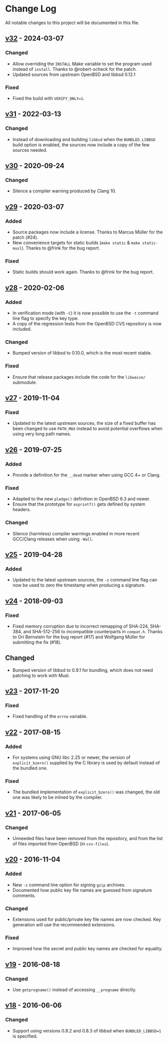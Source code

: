 # Change Log
All notable changes to this project will be documented in this file.

## [v32] - 2024-03-07
### Changed
- Allow overriding the `INSTALL` Make variable to set the program used
  instead of `install`. Thanks to @robert-scheck for the patch.
- Updated sources from upstream OpenBSD and libbsd 0.12.1

### Fixed
- Fixed the build with `VERIFY_ONLY=1`.

## [v31] - 2022-03-13
### Changed
- Instead of downloading and building `libbsd` when the `BUNDLED_LIBBSD`
  build option is enabled, the sources now include a copy of the few
  sources needed.

## [v30] - 2020-09-24
### Changed
- Silence a compiler warning produced by Clang 10.

## [v29] - 2020-03-07
### Added
- Source packages now include a license. Thanks to Marcus Müller for the
  patch (#24).
- New convenience targets for static builds (`make static` &
  `make static-musl`). Thanks to @frink for the bug report.

### Fixed
- Static builds should work again. Thanks to @frink for the bug report.

## [v28] - 2020-02-06
### Added
- In verification mode (with `-C`) it is now possible to use the `-t` command
  line flag to specify the key type.
- A copy of the regression tests from the OpenBSD CVS repository is now
  included.

### Changed
- Bumped version of libbsd to 0.10.0, which is the most recent stable.

### Fixed
- Ensure that release packages include the code for the `libwaive/` submodule.

## [v27] - 2019-11-04
### Fixed
- Updated to the latest upstream sources, the size of a fixed buffer has
  been changed to use `PATH_MAX` instead to avoid potential overflows when
  using very long path names.

## [v26] - 2019-07-25
### Added
- Provide a definition for the `__dead` marker when using GCC 4+ or Clang.

### Fixed
- Adapted to the new `pledge()` definition in OpenBSD 6.3 and newer.
- Ensure that the prototype for `asprintf()` gets defined by system headers.

### Changed
- Silence (harmless) compiler warnings enabled in more recent GCC/Clang
  releases when using `-Wall`.

## [v25] - 2019-04-28
### Added
- Updated to the latest upstream sources, the `-z` command line flag can
  now be used to zero the timestamp when producing a signature.

## [v24] - 2018-09-03
### Fixed
- Fixed memory corruption due to incorrect remapping of SHA-224, SHA-384,
  and SHA-512-256 to incompatible counterparts in `compat.h`. Thanks to
  Ori Bernstein for the bug report (#17) and Wolfgang Müller for submitting
  the fix (#18).

## Changed
- Bumped version of libbsd to 0.9.1 for bundling, which does not need
  patching to work with Musl.

## [v23] - 2017-11-20
### Fixed
- Fixed handling of the `errno` variable.

## [v22] - 2017-08-15
### Added
- For systems using GNU libc 2.25 or newer, the version of `explicit_bzero()`
  supplied by the C library is used by default instead of the bundled one.

### Fixed
- The bundled implementation of `explicit_bzero()` was changed, the old one
  was likely to be inlined by the compiler.

## [v21] - 2017-06-05
### Changed
- Unneeded files have been removed from the repository, and from the list of
  files imported from OpenBSD (in `cvs-files`).

## [v20] - 2016-11-04
### Added
- New `-z` command line option for signing `gzip` archives.
- Documented how public key file names are guessed from signature comments.

### Changed
- Extensions used for public/private key file names are now checked. Key
  generation will use the recommended extensions.

### Fixed
- Improved how the secret and public key names are checked for equality.

## [v19] - 2016-08-18
### Changed
- Use `getprogname()` instead of accessing `__progname` directly.

## [v18] - 2016-06-06
### Changed
- Support using versions 0.8.2 and 0.8.3 of libbsd when `BUNDLED_LIBBSD=1` is
  specified.

[v32]: https://github.com/aperezdc/signify/compare/v31...v32
[v31]: https://github.com/aperezdc/signify/compare/v30...v31
[v30]: https://github.com/aperezdc/signify/compare/v29...v30
[v29]: https://github.com/aperezdc/signify/compare/v28...v29
[v28]: https://github.com/aperezdc/signify/compare/v27...v28
[v27]: https://github.com/aperezdc/signify/compare/v26...v27
[v26]: https://github.com/aperezdc/signify/compare/v25...v26
[v25]: https://github.com/aperezdc/signify/compare/v24...v25
[v24]: https://github.com/aperezdc/signify/compare/v23...v24
[v23]: https://github.com/aperezdc/signify/compare/v22...v23
[v22]: https://github.com/aperezdc/signify/compare/v21...v22
[v21]: https://github.com/aperezdc/signify/compare/v20...v21
[v20]: https://github.com/aperezdc/signify/compare/v19...v20
[v19]: https://github.com/aperezdc/signify/compare/v18...v19
[v18]: https://github.com/aperezdc/signify/compare/v17...v18
